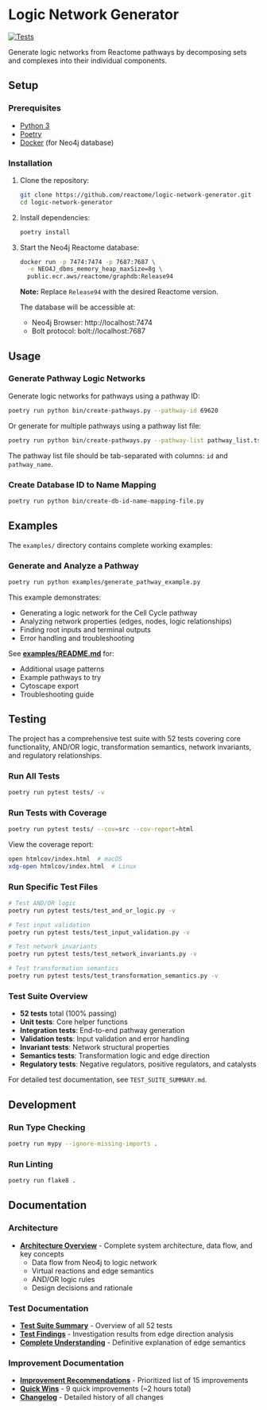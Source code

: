 # Logic Network Generator

[![Tests](https://github.com/reactome/logic-network-generator/actions/workflows/test.yml/badge.svg)](https://github.com/reactome/logic-network-generator/actions/workflows/test.yml)

Generate logic networks from Reactome pathways by decomposing sets and complexes into their individual components.

## Setup

### Prerequisites

- [Python 3](https://www.python.org/downloads/)
- [Poetry](https://python-poetry.org/)
- [Docker](https://www.docker.com/) (for Neo4j database)

### Installation

1. Clone the repository:

   ```bash
   git clone https://github.com/reactome/logic-network-generator.git
   cd logic-network-generator
   ```

2. Install dependencies:

   ```bash
   poetry install
   ```

3. Start the Neo4j Reactome database:

   ```bash
   docker run -p 7474:7474 -p 7687:7687 \
     -e NEO4J_dbms_memory_heap_maxSize=8g \
     public.ecr.aws/reactome/graphdb:Release94
   ```

   **Note:** Replace `Release94` with the desired Reactome version.

   The database will be accessible at:
   - Neo4j Browser: http://localhost:7474
   - Bolt protocol: bolt://localhost:7687

## Usage

### Generate Pathway Logic Networks

Generate logic networks for pathways using a pathway ID:

```bash
poetry run python bin/create-pathways.py --pathway-id 69620
```

Or generate for multiple pathways using a pathway list file:

```bash
poetry run python bin/create-pathways.py --pathway-list pathway_list.tsv
```

The pathway list file should be tab-separated with columns: `id` and `pathway_name`.

### Create Database ID to Name Mapping

```bash
poetry run python bin/create-db-id-name-mapping-file.py
```

## Examples

The `examples/` directory contains complete working examples:

### Generate and Analyze a Pathway

```bash
poetry run python examples/generate_pathway_example.py
```

This example demonstrates:
- Generating a logic network for the Cell Cycle pathway
- Analyzing network properties (edges, nodes, logic relationships)
- Finding root inputs and terminal outputs
- Error handling and troubleshooting

See **[examples/README.md](examples/README.md)** for:
- Additional usage patterns
- Example pathways to try
- Cytoscape export
- Troubleshooting guide

## Testing

The project has a comprehensive test suite with 52 tests covering core functionality, AND/OR logic, transformation semantics, network invariants, and regulatory relationships.

### Run All Tests

```bash
poetry run pytest tests/ -v
```

### Run Tests with Coverage

```bash
poetry run pytest tests/ --cov=src --cov-report=html
```

View the coverage report:
```bash
open htmlcov/index.html  # macOS
xdg-open htmlcov/index.html  # Linux
```

### Run Specific Test Files

```bash
# Test AND/OR logic
poetry run pytest tests/test_and_or_logic.py -v

# Test input validation
poetry run pytest tests/test_input_validation.py -v

# Test network invariants
poetry run pytest tests/test_network_invariants.py -v

# Test transformation semantics
poetry run pytest tests/test_transformation_semantics.py -v
```

### Test Suite Overview

- **52 tests** total (100% passing)
- **Unit tests**: Core helper functions
- **Integration tests**: End-to-end pathway generation
- **Validation tests**: Input validation and error handling
- **Invariant tests**: Network structural properties
- **Semantics tests**: Transformation logic and edge direction
- **Regulatory tests**: Negative regulators, positive regulators, and catalysts

For detailed test documentation, see `TEST_SUITE_SUMMARY.md`.

## Development

### Run Type Checking

```bash
poetry run mypy --ignore-missing-imports .
```

### Run Linting

```bash
poetry run flake8 .
```

## Documentation

### Architecture
- **[Architecture Overview](docs/ARCHITECTURE.md)** - Complete system architecture, data flow, and key concepts
  - Data flow from Neo4j to logic network
  - Virtual reactions and edge semantics
  - AND/OR logic rules
  - Design decisions and rationale

### Test Documentation
- **[Test Suite Summary](TEST_SUITE_SUMMARY.md)** - Overview of all 52 tests
- **[Test Findings](TEST_FINDINGS.md)** - Investigation results from edge direction analysis
- **[Complete Understanding](COMPLETE_UNDERSTANDING.md)** - Definitive explanation of edge semantics

### Improvement Documentation
- **[Improvement Recommendations](IMPROVEMENT_RECOMMENDATIONS.md)** - Prioritized list of 15 improvements
- **[Quick Wins](QUICK_WINS.md)** - 9 quick improvements (~2 hours total)
- **[Changelog](CHANGELOG.md)** - Detailed history of all changes
